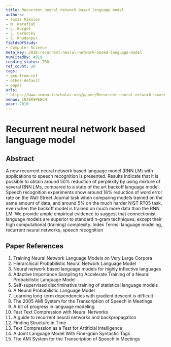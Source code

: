 ```yaml
---
title: Recurrent neural network based language model
authors:
- Tomas Mikolov
- M. Karafiát
- L. Burget
- J. Cernocký
- S. Khudanpur
fieldsOfStudy:
- Computer Science
meta_key: 2010-recurrent-neural-network-based-language-model
numCitedBy: 4919
reading_status: TBD
ref_count: 20
tags:
- gen-from-ref
- other-default
- paper
urls:
- https://www.semanticscholar.org/paper/Recurrent-neural-network-based-language-model-Mikolov-Karafiát/9819b600a828a57e1cde047bbe710d3446b30da5?sort=total-citations
venue: INTERSPEECH
year: 2010
---
```


# Recurrent neural network based language model

## Abstract

A new recurrent neural network based language model (RNN LM) with applications to speech recognition is presented. Results indicate that it is possible to obtain around 50% reduction of perplexity by using mixture of several RNN LMs, compared to a state of the art backoff language model. Speech recognition experiments show around 18% reduction of word error rate on the Wall Street Journal task when comparing models trained on the same amount of data, and around 5% on the much harder NIST RT05 task, even when the backoff model is trained on much more data than the RNN LM. We provide ample empirical evidence to suggest that connectionist language models are superior to standard n-gram techniques, except their high computational (training) complexity. Index Terms: language modeling, recurrent neural networks, speech recognition

## Paper References

1. Training Neural Network Language Models on Very Large Corpora
2. Hierarchical Probabilistic Neural Network Language Model
3. Neural network based language models for highly inflective languages
4. Adaptive Importance Sampling to Accelerate Training of a Neural Probabilistic Language Model
5. Self-supervised discriminative training of statistical language models
6. A Neural Probabilistic Language Model
7. Learning long-term dependencies with gradient descent is difficult
8. The 2005 AMI System for the Transcription of Speech in Meetings
9. A bit of progress in language modeling
10. Fast Text Compression with Neural Networks
11. A guide to recurrent neural networks and backpropagation
12. Finding Structure in Time
13. Text Compression as a Test for Artificial Intelligence
14. A Joint Language Model With Fine-grain Syntactic Tags
15. The AMI System for the Transcription of Speech in Meetings
